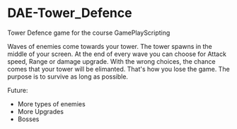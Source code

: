 # DAE-Tower_Defence
Tower Defence game for the course GamePlayScripting

Waves of enemies come towards your tower. The tower spawns in the middle of your screen. At the end of every wave you can choose for Attack speed, Range or damage upgrade. 
With the wrong choices, the chance comes that your tower will be elimanted. That's how you lose the game. The purpose is to survive as long as possible.

Future:
 - More types of enemies
 - More Upgrades
 - Bosses
